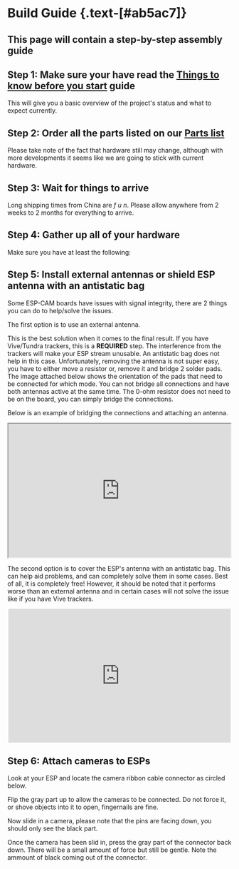 # Build Guide {.text-[#ab5ac7]}

## This page will contain a step-by-step assembly guide

## Step 1: Make sure your have read the [Things to know before you start](../getting_started/things_to_know) guide

This will give you a basic overview of the project's status and what to expect currently.

## Step 2: Order all the parts listed on our [Parts list](../how_to_build/parts_list)

Please take note of the fact that hardware still may change, although with more developments it seems like we are going to stick with current hardware.

## Step 3: Wait for things to arrive

Long shipping times from China are  *f u n*.
Please allow anywhere from 2 weeks to 2 months for everything to arrive.

## Step 4: Gather up all of your hardware

Make sure you have at least the following:

<CheckBoxList :options="{...RequiredHardware}" />

<ImageCard :options="image_settings.image_one" />

## Step 5: Install external antennas or shield ESP antenna with an antistatic bag

Some ESP-CAM boards have issues with signal integrity, there are 2 things you can do to help/solve the issues.

The first option is to use an external antenna.

This is the best solution when it comes to the final result. If you have Vive/Tundra trackers, this is a **REQUIRED** step. The interference from the trackers will make your ESP stream unusable. An antistatic bag does not help in this case. Unfortunately, removing the antenna is not super easy, you have to either move a resistor or, remove it and bridge 2 solder pads. The image attached below shows the orientation of the pads that need to be connected for which mode. You can not bridge all connections and have both antennas active at the same time. The 0-ohm resistor does not need to be on the board, you can simply bridge the connections.

<ImageCard :options="image_settings.external_antenna" />

Below is an example of bridging the connections and attaching an antenna.

<ImageCard :options="image_settings.external_antenna_resistors" />

<div align="center">
    <iframe width="500" height="300" src="https://www.youtube.com/embed/r4PsuWTFRBg" title="How to add an external antenna to ESP32-CAM board" frameborder="1" allow="accelerometer; clipboard-write; encrypted-media; gyroscope; picture-in-picture" allowfullscreen></iframe>
</div>

The second option is to cover the ESP's antenna with an antistatic bag.
This can help aid problems, and can completely solve them in some cases. Best of all, it is completely free! However, it should be noted that it performs worse than an external antenna and in certain cases will not solve the issue like if you have Vive trackers.

<div align="center">
    <iframe width="500" height="300" src="https://www.youtube.com/embed/wS4PS3Mw250" title="Covering an ESP32-CAM's antenna with anti-static bag" frameborder="0" allow="accelerometer; clipboard-write; encrypted-media; gyroscope; picture-in-picture" allowfullscreen></iframe>
</div>

## Step 6: Attach cameras to ESPs

Look at your ESP and locate the camera ribbon cable connector as circled below.

<ImageCard :options="image_settings.camera_socket" />

Flip the gray part up to allow the cameras to be connected. Do not force it, or shove objects into it to open, fingernails are fine.

<ImageCard :options="image_settings.camera_socket_clip" />

Now slide in a camera, please note that the pins are facing down, you should only see the black part.

<ImageCard :options="image_settings.camera_cable" />

Once the camera has been slid in, press the gray part of the connector back down. There will be a small amount of force but still be gentle.
Note the ammount of black coming out of the connector.

<ImageCard :options="image_settings.camera_clip_close" />

